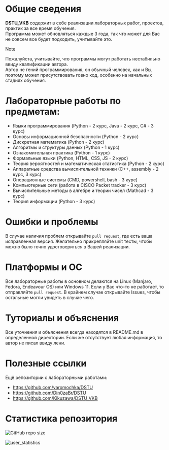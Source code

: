 # Общие сведения

<b>DSTU_VKB</b> содержит в себе реализации лабораторных работ, проектов, практик за все время обучения. <br>
Программа может обновляться каждые 3 года, так что может для Вас не совсем все будет подходить, учитывайте это. 

> [!NOTE]
> Пожалуйста, учитывайте, что программы могут работать нестабильно ввиду квалификации автора.<br> 
> Автор не гений программирования, он обычный человек, как и Вы, поэтому может присутствовать говно код, особенно на начальных стадиях обучения. <br>


# Лабораторные работы по предметам:

- Языки программирования (Python - 2 курс, Java - 2 курс, С# - 3 курс)
- Основы информационной безопасности (Python - 2 курс)
- Дискретная математика (Python - 2 курс)
- Алгоритмы и структуры данных (Python - 1 курс)
- Ознакомительная практика (Python - 1 курс)
- Формальные языки (Python, HTML, CSS, JS - 2 курс)
- Теория вероятностей и математическая статистика (Python - 2 курс)
- Аппаратные средства вычислительной техники (С++, assembly - 2 курс, 3 курс)
- Операционные системы (CMD, powershell, bash - 3 курс)
- Компьютерные сети (работа в CISCO Packet tracker - 3 курс)
- Вычислительные методы в алгебре и теории чисел (Mathcad - 3 курс)
- Теория информации (Python - 3 курс)

# Ошибки и проблемы

В случае наличия проблем открывайте `pull request`, где есть ваша исправленная версия.
Желательно прикрепляйте unit тесты, чтобы можно было точно удостовериться в Вашей реализации.

# Платформы и ОС

Все лабораторные работы в основном делаются на Linux (Manjaro, Fedora, Endeavour OS) или Windows 11. Если у Вас что-то не работает, то отправляйте `pull request`. 
В крайнем случае открывайте Issues, чтобы остальные могли увидеть в случае чего. 

# Туториалы и объяснения

Все уточнения и объяснения всегда находятся в README.md в определенной директории. 
Если же отсутствует любая информация, то автор не писал ввиду лени.  


# Полезные ссылки

Ещё репозитории с лабораторными работами: 
- https://github.com/yaromochka/DSTU
- https://github.com/Din0zaBr/DSTU
- https://github.com/Kikuzawa/DSTU_VKB
  
# Статистика репозитория

![GitHub repo size](https://img.shields.io/github/repo-size/C3EQUALZz/DSTU_VKB)

![user_statistics](https://count.getloli.com/@DSTU_VKB?name=DSTU_VKB&theme=rule34&padding=7&offset=5&align=center&scale=1&pixelated=1&darkmode=auto)


